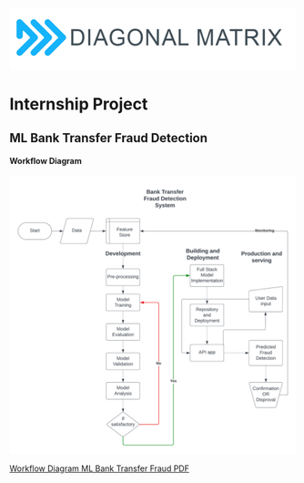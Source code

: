 ![Diagonal Matrix Logo](./docs/logo1.png)
# Internship Project

## ML Bank Transfer Fraud Detection

#### Workflow Diagram

![Workflow Diagram ML Bank Transfer Fraud](./docs/ml-bank-transfer-fraud-detection.png)

[Workflow Diagram ML Bank Transfer Fraud PDF](./docs/ml-bank-transfer-fraud-detection.pdf)


